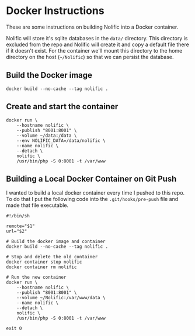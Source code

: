 # Docker Instructions

These are some instructions on building Nolific into a Docker container.

Nolific will store it's sqlite databases in the `data/` directory. This directory is excluded from the repo and Nolific will create it and copy a default file there if it doesn't exist. For the container we'll mount this directory to the home directory on the host (`~/Nolific`) so that we can persist the database.

## Build the Docker image

`docker build --no-cache --tag nolific .`

## Create and start the container

```
docker run \
    --hostname nolific \
    --publish "8001:8001" \
    --volume ~/data:/data \
    --env NOLIFIC_DATA=/data/nolific \
    --name nolific \
    --detach \
    nolific \
    /usr/bin/php -S 0:8001 -t /var/www
```

## Building a Local Docker Container on Git Push

I wanted to build a local docker container every time I pushed to this repo. To do that I put the following code into the `.git/hooks/pre-push` file and made that file executable.

```
#!/bin/sh

remote="$1"
url="$2"

# Build the docker image and container
docker build --no-cache --tag nolific .

# Stop and delete the old container
docker container stop nolific
docker container rm nolific

# Run the new container
docker run \
    --hostname nolific \
    --publish "8001:8001" \
    --volume ~/Nolific:/var/www/data \
    --name nolific \
    --detach \
    nolific \
    /usr/bin/php -S 0:8001 -t /var/www

exit 0
```